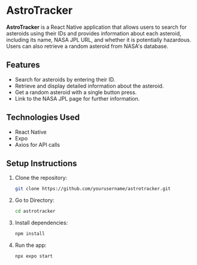 # AstroTracker

**AstroTracker** is a React Native application that allows users to search for asteroids using their IDs and provides information about each asteroid, including its name, NASA JPL URL, and whether it is potentially hazardous. Users can also retrieve a random asteroid from NASA's database.

## Features

- Search for asteroids by entering their ID.
- Retrieve and display detailed information about the asteroid.
- Get a random asteroid with a single button press.
- Link to the NASA JPL page for further information.

## Technologies Used

- React Native
- Expo
- Axios for API calls

## Setup Instructions

1. Clone the repository:
   ```bash
   git clone https://github.com/yourusername/astrotracker.git
2. Go to Directory:
   ```bash   
   cd astrotracker
2. Install dependencies:
   ```bash
   npm install
3. Run the app:
   ```bash
   npx expo start

